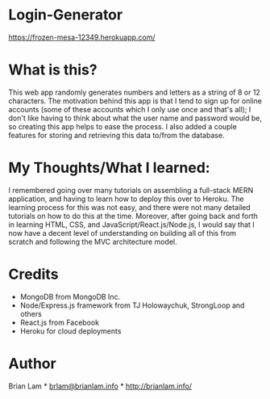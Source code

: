 # Login-Generator

https://frozen-mesa-12349.herokuapp.com/

# What is this?

This web app randomly generates numbers and letters as a string of 8 or 12 characters. The motivation behind this app is that
I tend to sign up for online accounts (some of these accounts which I only use once and that's all); I don't like having to think about
what the user name and password would be, so creating this app helps to ease the process. I also added a couple features for storing and retrieving this data to/from the database.


# My Thoughts/What I learned:

I remembered going over many tutorials on assembling a full-stack MERN application, and having to learn how to deploy this over to Heroku.
The learning process for this was not easy, and there were not many detailed tutorials on how to do this at the time. Moreover, after going
back and forth in learning HTML, CSS, and JavaScript/React.js/Node.js, I would say that I now have a decent level of understanding on
building all of this from scratch and following the MVC architecture model.


# Credits

- MongoDB from MongoDB Inc.
- Node/Express.js framework from TJ Holowaychuk, StrongLoop and others
- React.js from Facebook
- Heroku for cloud deployments


# Author

Brian Lam * brlam@brianlam.info * http://brianlam.info/
